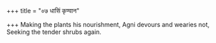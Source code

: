 +++
title = "०७ धासिं कृण्वान"

+++
Making the plants his nourishment, Agni devours and wearies not,  
     Seeking the tender shrubs again.